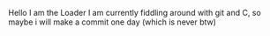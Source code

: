 Hello I am the Loader
I am currently fiddling around with git and C, so maybe i will make a commit one day (which is never btw)
